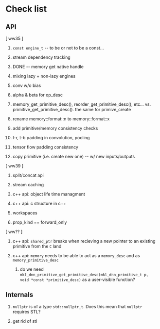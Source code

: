 Check list
==========

API
---


[ ww35 ]

1. `const engine_t` -- to be or not to be a const...

2. stream dependency tracking

3. DONE -- memory get native handle

4. mixing lazy + non-lazy engines

5. conv w/o bias

6. alpha & beta for op_desc

7. memory_get_primitive_desc(), reorder_get_primitive_desc(), etc... vs.
   primitive_get_primitive_desc(). the same for primive_create

8. rename memory::format::n to memory::format::x

9. add primitive/memory consistency checks

10. l-r, t-b padding in convolution, pooling

11. tensor flow padding consistency

12. copy primitive (i.e. create new one) -- w/ new inputs/outputs

[ ww39 ]

1. split/concat api

2. stream caching

3. c++ api: object life time managment

4. c++ api: c structure in c++

5. workspaces

6. prop_kind == forward_only


[ ww?? ]

1. c++ api: `shared_ptr` breaks when recieving a new pointer to an
existing primitive from the `C` land

2. c++ api: `memory` needs to be able to act as a `memory_desc` and as
   `memory_primitive_desc`

    1. do we need `mkl_dnn_primitive_get_primitive_desc(mkl_dnn_primitive_t p,
       void *const *primitive_desc)` as a user-visible function?


Internals
---------

1. `nullptr` is of a type `std::nullptr_t`. Does this mean that `nullptr`
   requires STL?

2. get rid of stl

